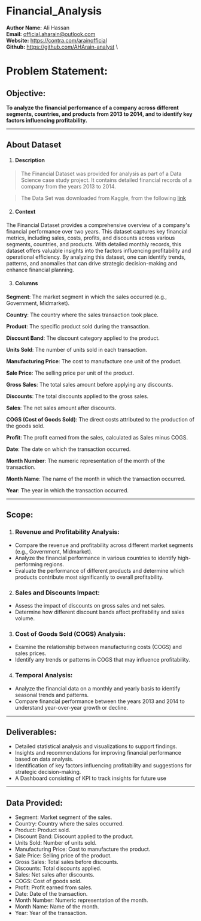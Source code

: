 # Financial_Analysis

**Author Name:** Ali Hassan\
**Email:** official.aharain@outlook.com\
**Website:** https://contra.com/arainofficial \
**Github:** https://github.com/AHArain-analyst \

# Problem Statement:

## Objective:
__To analyze the financial performance of a company across different segments, countries, and products from 2013 to 2014, and to identify key factors influencing profitability.__

____

## About Dataset
1. #### Description
> The Financial Dataset was provided for analysis as part of a Data Science case study project. It contains detailed financial records of a company from the years 2013 to 2014.

> The Data Set was downloaded from Kaggle, from the following [link](https://www.kaggle.com/datasets/atharvaarya25/financials/data)

2. #### Context
The Financial Dataset provides a comprehensive overview of a company's financial performance over two years. This dataset captures key financial metrics, including sales, costs, profits, and discounts across various segments, countries, and products. With detailed monthly records, this dataset offers valuable insights into the factors influencing profitability and operational efficiency. By analyzing this dataset, one can identify trends, patterns, and anomalies that can drive strategic decision-making and enhance financial planning.

3. #### Columns
**Segment**: The market segment in which the sales occurred (e.g., Government, Midmarket).

**Country**: The country where the sales transaction took place.

**Product**: The specific product sold during the transaction.

**Discount Band**: The discount category applied to the product.

**Units Sold**: The number of units sold in each transaction.

**Manufacturing Price**: The cost to manufacture one unit of the product.

**Sale Price**: The selling price per unit of the product.

**Gross Sales**: The total sales amount before applying any discounts.

**Discounts**: The total discounts applied to the gross sales.

**Sales**: The net sales amount after discounts.

**COGS (Cost of Goods Sold)**: The direct costs attributed to the production of the goods sold.

**Profit**: The profit earned from the sales, calculated as Sales minus COGS.

**Date**: The date on which the transaction occurred.

**Month Number**: The numeric representation of the month of the transaction.

**Month Name**: The name of the month in which the transaction occurred.

**Year**: The year in which the transaction occurred.

____


## Scope:

1. ### Revenue and Profitability Analysis:
- Compare the revenue and profitability across different market segments (e.g., Government, Midmarket).
- Analyze the financial performance in various countries to identify high-performing regions.
- Evaluate the performance of different products and determine which products contribute most significantly to overall profitability.

2. ### Sales and Discounts Impact:

- Assess the impact of discounts on gross sales and net sales.
- Determine how different discount bands affect profitability and sales volume.

3. ### Cost of Goods Sold (COGS) Analysis:

- Examine the relationship between manufacturing costs (COGS) and sales prices.
- Identify any trends or patterns in COGS that may influence profitability.

4. ### Temporal Analysis:

- Analyze the financial data on a monthly and yearly basis to identify seasonal trends and patterns.
- Compare financial performance between the years 2013 and 2014 to understand year-over-year growth or decline.
____

## Deliverables:

- Detailed statistical analysis and visualizations to support findings.
- Insights and recommendations for improving financial performance based on data analysis.
- Identification of key factors influencing profitability and suggestions for strategic decision-making.
- A Dashboard consisting of KPI to track insights for future use

____

## Data Provided:

- Segment: Market segment of the sales.
- Country: Country where the sales occurred.
- Product: Product sold.
- Discount Band: Discount applied to the product.
- Units Sold: Number of units sold.
- Manufacturing Price: Cost to manufacture the product.
- Sale Price: Selling price of the product.
- Gross Sales: Total sales before discounts.
- Discounts: Total discounts applied.
- Sales: Net sales after discounts.
- COGS: Cost of goods sold.
- Profit: Profit earned from sales.
- Date: Date of the transaction.
- Month Number: Numeric representation of the month.
- Month Name: Name of the month.
- Year: Year of the transaction.
